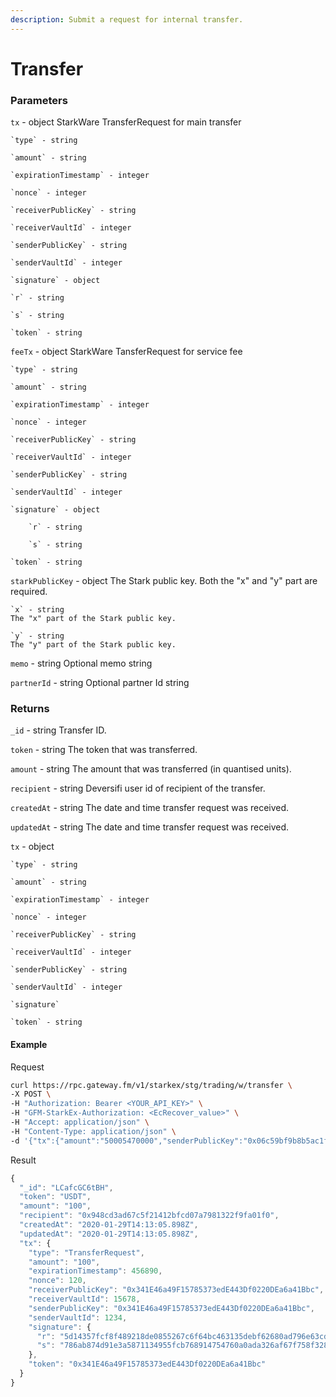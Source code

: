 ```yaml
---
description: Submit a request for internal transfer.
---
```

# Transfer

### **Parameters**

`tx` - object
StarkWare TransferRequest for main transfer

    `type` - string
    
    `amount` - string
    
    `expirationTimestamp` - integer
    
    `nonce` - integer
    
    `receiverPublicKey` - string
    
    `receiverVaultId` - integer
    
    `senderPublicKey` - string
    
    `senderVaultId` - integer
    
    `signature` - object
    
    `r` - string
    
    `s` - string
    
    `token` - string

`feeTx` - object
StarkWare TansferRequest for service fee

    `type` - string
    
    `amount` - string
    
    `expirationTimestamp` - integer
    
    `nonce` - integer
    
    `receiverPublicKey` - string
    
    `receiverVaultId` - integer
    
    `senderPublicKey` - string
    
    `senderVaultId` - integer
    
    `signature` - object
    
        `r` - string
        
        `s` - string
    
    `token` - string

`starkPublicKey` - object
The Stark public key. Both the "x" and "y" part are required.

    `x` - string
    The "x" part of the Stark public key.
    
    `y` - string
    The "y" part of the Stark public key.

`memo` - string
Optional memo string

`partnerId` - string
Optional partner Id string

### **Returns**
`_id`  - string
Transfer ID.

`token` - string
The token that was transferred.

`amount` - string
The amount that was transferred (in quantised units).

`recipient` - string
Deversifi user id of recipient of the transfer.

`createdAt` - string
The date and time transfer request was received.

`updatedAt`  - string
The date and time transfer request was received.

`tx` - object

    `type` - string
    
    `amount` - string
    
    `expirationTimestamp` - integer
    
    `nonce` - integer
    
    `receiverPublicKey` - string
    
    `receiverVaultId` - integer
    
    `senderPublicKey` - string
    
    `senderVaultId` - integer 
    
    `signature`
    
    `token` - string

#### **Example**

Request

```bash
curl https://rpc.gateway.fm/v1/starkex/stg/trading/w/transfer \
-X POST \
-H "Authorization: Bearer <YOUR_API_KEY>" \
-H "GFM-StarkEx-Authorization: <EcRecover_value>" \
-H "Accept: application/json" \
-H "Content-Type: application/json" \  
-d '{"tx":{"amount":"50005470000","senderPublicKey":"0x06c59bf9b8b5ac1fc826b473e210108aa4ee1174118ef58e6d34214bbaa7888e","receiverPublicKey":"0x024d3b90ac06389d074bb4f331852dc0d94ed2c8a3a09fdcb2bfd89e9be9e9b6","receiverVaultId":1623227486,"senderVaultId":1623227486,"token":"0xb333e3142fe16b78628f19bb15afddaef437e72d6d7f5c6c20c6801a27fba6","type":"TransferRequest","nonce":887721649,"expirationTimestamp":887656,"signature":{"r":"0x7076fceeec1283778ba54bf595de306850848dc13a2d85a4ae6b20f7df073a3","s":"0x14837f8d9a03c462eec30977372670c6e7c3c0a34d4a1f8358ce8bb4cc4c820"}},"feeTx":{"amount":"30000","senderPublicKey":"0x06c59bf9b8b5ac1fc826b473e210108aa4ee1174118ef58e6d34214bbaa7888e","receiverPublicKey":"0x037e11c9c9817ce9f3cb31ed7f00491478a7689bb8442b9ff37596ac35f41680","receiverVaultId":982288831,"senderVaultId":1623227486,"token":"0xb333e3142fe16b78628f19bb15afddaef437e72d6d7f5c6c20c6801a27fba6","type":"TransferRequest","nonce":1729595474,"expirationTimestamp":887656,"signature":{"r":"0x45232bcb8c87d9d3e744ec269f855d887a407f1ab08d13a26005354c43a43ea","s":"0x62da4284b4fa60a9da6832e062db14a46bff1386eda6e6033eac5c83b529749"}},"starkPublicKey":{"x":"06c59bf9b8b5ac1fc826b473e210108aa4ee1174118ef58e6d34214bbaa7888e","y":"1e27fc9abf6613c2584904886669790fda4c6e289ab418c6b20ae2222e738dd"}}'
```


Result

```javascript
{
  "_id": "LCafcGC6tBH",
  "token": "USDT",
  "amount": "100",
  "recipient": "0x948cd3ad67c5f21412bfcd07a7981322f9fa01f0",
  "createdAt": "2020-01-29T14:13:05.898Z",
  "updatedAt": "2020-01-29T14:13:05.898Z",
  "tx": {
    "type": "TransferRequest",
    "amount": "100",
    "expirationTimestamp": 456890,
    "nonce": 120,
    "receiverPublicKey": "0x341E46a49F15785373edE443Df0220DEa6a41Bbc",
    "receiverVaultId": 15678,
    "senderPublicKey": "0x341E46a49F15785373edE443Df0220DEa6a41Bbc",
    "senderVaultId": 1234,
    "signature": {
      "r": "5d14357fcf8f489218de0855267c6f64bc463135debf62680ad796e63cd6d3b",
      "s": "786ab874d91e3a5871134955fcb768914754760a0ada326af67f758f32819cf"
    },
    "token": "0x341E46a49F15785373edE443Df0220DEa6a41Bbc"
  }
}
```